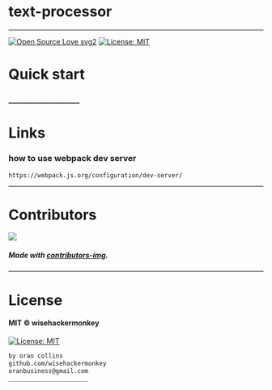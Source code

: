 # text-processor
----
[![Open Source Love svg2](https://badges.frapsoft.com/os/v2/open-source.svg?v=103)](https://github.com/ellerbrock/open-source-badges/)
[![License: MIT](https://img.shields.io/badge/License-MIT-yellow.svg)](https://opensource.org/licenses/MIT)
<!-- <img src="assets/NNNNNNNNNNNNN" width="400"> -->
<!-- <h2 align="center">____________________</h2> -->

<!-- <h4 align="center">________________________</h4> -->


# Quick start
### __________________
<!-- 
##### __________________________
```bash
npm i -g webpack
npm i -g webpack-cli

npm install monaco-editor-webpack-plugin 
npm install -g webpack-dev-server
npm i -D webpack babel-core babel-loader babel-preset-env

npm install
npm run build
npm run start
``` 
-->
 
# Links
### how to use webpack dev server
`https://webpack.js.org/configuration/dev-server/`

 
 
-----------------
# Contributors

[![](https://contrib.rocks/image?repo=wisehackermonkey/text-processor)](https://github.com/wisehackermonkey/text-processor/graphs/contributors)

##### Made with [contributors-img](https://contrib.rocks).

-----------------
# License
#### MIT © wisehackermonkey
[![License: MIT](https://img.shields.io/badge/License-MIT-yellow.svg)](https://opensource.org/licenses/MIT)
```bash
by oran collins
github.com/wisehackermonkey
oranbusiness@gmail.com
______________________
```

















<!-- ---------------------------------- -->
<!-- FULL -->
<!-- ---------------------------------- -->

<!-- # text-processor -->
<!-- ---- -->
<!-- 
[![Open Source Love svg2](https://badges.frapsoft.com/os/v2/open-source.svg?v=103)](https://github.com/ellerbrock/open-source-badges/)
[![License: MIT](https://img.shields.io/badge/License-MIT-yellow.svg)](https://opensource.org/licenses/MIT)
<img src="assets/NNNNNNNNNNNNN" width="400">
<h2 align="center">____________________</h2>
<h4 align="center">________________________</h4>
 -->

<!-- 

# Quick start
### __________________
##### __________________________
```bash
```

 -->


<!-- 

# Summary
### -  *[Quick start](#Quick-start)*
### -  *[Live Demo](#Live-demo)*
### -  *[Installation](#Installation)*
### -  *[Screenshots](#Screenshots)*
### -  *[License](#License)*
### -  *[Features](#Features)*
### -  *[For developers](#For-developers)*
### -  *[Todo](#TODO)*
### -  *[Related](#Related)*
### -  *[Contributors](#Contributors)*
 -->



<!-- ----------------- -->
<!-- <img src="assets/KKKKKKKKKKK" width="400"> -->
<!-- # [Live Demo](https://www._____________.com) -->





<!-- 
# Installation
### 
```bash
``` 
-->




<!-- 

-----------------
# Screenshots
- <img src="assets/_____________" width="400"> 
- 
-->



<!-- 

# Features
- [x] ______
- [ ] ______

-->


<!-- 
-----------------
# For developers
### 
```bash
```
 -->





<!-- -----------------
# TODO
- [x] ___________
- [ ] ___________ 
-->

<!-- 
-----------------
# Built with
- #### ________________
-->





<!-- -----------------
# Related 
### [_________](https://www.____________.com)
 -->





<!-- 
-----------------
# Contributors

[![](https://contrib.rocks/image?repo=wisehackermonkey/text-processor)](https://github.com/wisehackermonkey/text-processor/graphs/contributors)

##### Made with [contributors-img](https://contrib.rocks).

-----------------
# License
#### MIT © wisehackermonkey
[![MIT](https://img.shields.io/github/license/wisehackermonkey/text-processor.svg)](https://github.com/wisehackermonkey/text-processor/blob/master/LICENSE)
-->

<!-- 
```bash
by oran collins
github.com/wisehackermonkey
oranbusiness@gmail.com
______________________
``` 
-->

<!-- ---------------------------------- -->
<!-- EXTRAS -->
<!-- ----------------------------------- -->
<br><br><br><br><br><br><br><br><br><br><br><br><br><br><br><br><br><br><br><br>
<!-- 
[![Javascript](https://img.shields.io/badge/Javascript-Enabled-lightgreen.svg)](https://shields.io/) 
[![forthebadge made-with-python](https://forthebadge.com/images/badges/made-with-python.svg)](https://www.python.org/)
![Python](https://img.shields.io/badge/Python-Enabled-<COLOR>.svg)
![P5.js](https://img.shields.io/badge/P5.js-Enabled-pink.svg)
[![Generic badge](https://img.shields.io/badge/<SUBJECT>-<STATUS>-<COLOR>.svg)](https://shields.io/)
[![GitHub release](https://img.shields.io/github/release/wisehackermonkey/text-processor.svg)](https://GitHub.com/wisehackermonkey/text-processor/releases/)
[![GitHub tag](https://img.shields.io/github/tag/wisehackermonkey/text-processor.svg)](https://GitHub.com/wisehackermonkey/text-processor/tags/)
[![GitHub pull-requests](https://img.shields.io/github/issues-pr/wisehackermonkey/text-processor.svg)](https://GitHub.com/wisehackermonkey/text-processor/pull/)
[![Website perso.crans.org](https://img.shields.io/website-up-down-green-red/http/www.orancollins.com.svg)](http://www.orancollins.com/) 
    -->

<!-- 
# https://yuml.me/diagram/plain/activity/draw
### (start)->[AAAAAAAA]<aaaaa->(BBBBBB)->(end) 

# Diagram
## 
```bash
```
 -->

<!-- 

# List
- 
- 
- 

# Table
| XXX | YYYY |
|----- |-----|
| ___s | ____| 

| XXX  | YYYY |
|:-----|:-----:|
| ___s | ____| 


# Toggle List (NO FORMATTING)
<details><summary>AAAAAAAA</summary>
<details><summary>Hidden A</summary>
</details>
</details>

<details><summary>BBBBBBBBB</summary>
<details><summary>Hidden B</summary>
</details>
</details>

<details><summary>CCCCCCCCC</summary>
</details>



# Toggle list with formatting
<details><summary>Level 1</summary></details>

<details><summary>&emsp;BBBBBBBBB</summary></details>
<details><summary>&emsp;&emsp;CCCCCCCCC</summary></details>
<details><summary>&emsp;&emsp;&emsp;DDDDDDDDD</summary></details>


# Toggle list Nested
<details><summary>Level 1</summary>

<details><summary>&emsp;BBBBBBBBB</summary>
<details><summary>&emsp;&emsp;CCCCCCCCC</summary>
<details><summary>&emsp;&emsp;&emsp;DDDDDDDDD</summary>

</details></details></details></details></details></details></details></details></details></details></details></details></details></details></details></details></details></details>

# Keyboard Commnand
### <kbd>Command/ctrl + R</kbd> 

# Installation
### 
```bash
cd ~
git clone https://github.com/wisehackermonkey/text-processor.git
cd text-processor
pip install -r requirements.txt
npm install
```

# Docker
### Build
```bash
cd ~
git clone https://github.com/wisehackermonkey/text-processor.git
cd text-processor
docker build -t wisehackermonkey/text-processor:latest .  
```
### Run
```bash
docker run -it --rm --name wisehackermonkey/text-processor:latest  
```
### Docker-compose
```bash
docker-compose build
docker-compose up 
```



# Publish Docker Image
```bash
docker build -t wisehackermonkey/text-processor:latest .
docker login
docker push wisehackermonkey/text-processor:latest
```

 -->